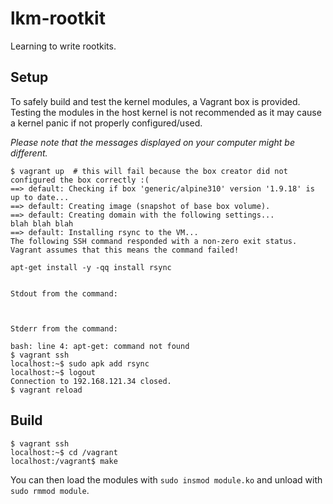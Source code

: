 # lkm-rootkit

Learning to write rootkits.

## Setup

To safely build and test the kernel modules, a Vagrant box is provided. Testing
the modules in the host kernel is not recommended as it may cause a kernel panic
if not properly configured/used.

*Please note that the messages displayed on your computer might be different.*

```console
$ vagrant up  # this will fail because the box creator did not configured the box correctly :(
==> default: Checking if box 'generic/alpine310' version '1.9.18' is up to date...
==> default: Creating image (snapshot of base box volume).
==> default: Creating domain with the following settings...
blah blah blah
==> default: Installing rsync to the VM...
The following SSH command responded with a non-zero exit status.
Vagrant assumes that this means the command failed!

apt-get install -y -qq install rsync


Stdout from the command:



Stderr from the command:

bash: line 4: apt-get: command not found
$ vagrant ssh
localhost:~$ sudo apk add rsync
localhost:~$ logout
Connection to 192.168.121.34 closed.
$ vagrant reload
```

## Build

```console
$ vagrant ssh
localhost:~$ cd /vagrant
localhost:/vagrant$ make
```

You can then load the modules with `sudo insmod module.ko` and unload with
`sudo rmmod module`.
